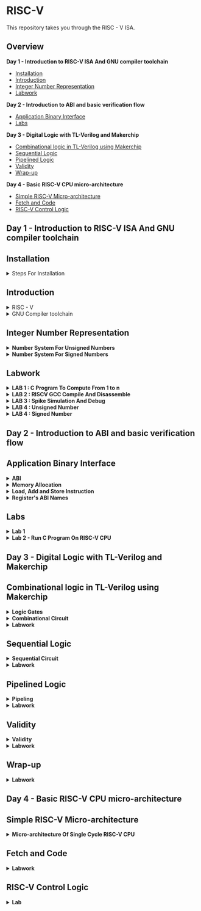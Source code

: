 # RISC-V
This repository takes you through the RISC - V ISA. 

## Overview

**Day 1 - Introduction to RISC-V ISA And GNU compiler toolchain**
- [Installation](#installation)
- [Introduction](#introduction)
- [Integer Number Representation](#integer-number-representation)
- [Labwork](#labwork)

**Day 2 - Introduction to ABI and basic verification flow**
- [Application Binary Interface](#application-binary-interface)
- [Labs](#labs)

**Day 3 - Digital Logic with TL-Verilog and Makerchip**
- [Combinational logic in TL-Verilog using Makerchip](#combinational-logic-in-tl-verilog-using-makerchip)
- [Sequential Logic](#sequential-logic)
- [Pipelined Logic](#pipelined-logic)
- [Validity](#validity)
- [Wrap-up](#wrap-up)

**Day 4 - Basic RISC-V CPU micro-architecture**
- [Simple RISC-V Micro-architecture](#simple-risc-v-micro-architecture)
- [Fetch and Code](#fetch-and-code)
- [RISC-V Control Logic](#risc-v-control-logic)




## Day 1 - Introduction to RISC-V ISA And GNU compiler toolchain

## Installation
<details><summary>Steps For Installation</summary>
Before you can build the RISC-V toolchain, you'll need to install some software dependencies:

```
sudo apt update
sudo apt install autoconf automake autotools-dev curl python3 libmpc-dev libmpfr-dev libgmp-dev gawk build-essential bison flex texinfo gperf libtool patchutils bc zlib1g-dev libexpat-dev git
```
Now clone the RISC-V GNU Toolchain Repository

```
git clone --recursive https://github.com/riscv/riscv-gnu-toolchain
```

Navigate into the toolchain directory and initiate the build:

```
cd riscv-gnu-toolchain
./configure --prefix=/opt/riscv
make
```

After installing, you'll want to add the toolchain binaries to your PATH:

```
echo 'export PATH=$PATH:/opt/riscv/bin' >> ~/.bashrc
source ~/.bashrc
```

Now you can test the installation by checking the version of the GCC compiler:

```
riscv64-unknown-elf-gcc --version
```
  
</details>

## Introduction
<details> <summary>RISC - V</summary>
<br>
RISC-V is an open-source instruction set architecture (ISA) used for the development of custom processors targeting a variety of end applications.RISC-V ISA is considered the fifth generation of processors built on the concept of the reduced instruction set computer (RISC). Due to its openness and its technical merits, it has become very popular in recent years.
  The royalty-free RISC-V ISA features a small core set of instructions upon which all the design’s software runs. Its optional extensions allow designers to tailor the architecture for a variety of different end markets. Essentially, the RISC-V architecture allows designers to customize and build their processor in a way that’s tailored to their target end applications, so they can optimize the power, performance, and area (PPA) for those applications. The RISC-V ISA also provides the flexibility to pick and choose from available features, rather than having to use the full feature set.


</details>

<details><summary>GNU Compiler toolchain</summary>
<br>
The GNU compile toolchain is a set of programming tools in LINUX system that can be use for compiling a code to generate certain executable program, library and debugger and whose detail can be found in references. RISC-V is one such toolchain which supports C and C++ cross compiler. It supports two build modes: a generic ELF/Newlib toolchain and a more sophisticated Linux-ELF/glibc toolchain and the github link for the same can be found in references.
  
</details>

## Integer Number Representation

<details><summary><strong>Number System For Unsigned Numbers</strong></summary>

![image](https://github.com/Nancy0192/RISC-V-ISA/assets/140998633/da5efeb2-d882-4a4c-b9c8-e6ce14ebd837)


As the above image illustrates in RISC-V architecture, the terms "bits," "bytes," and "words" have specific meanings related to data representation and memory organization.

- Bits: Bits are the fundamental units of information in computing. In RISC-V, as in most architectures, a bit can represent one of two values: 0 or 1. Bits are used to encode all types of data, including instructions, numbers, characters, and more.<br>
- Byte :  byte is a group of 8 bits. It's a common unit of storage and data representation in computing. Bytes are often used to represent characters and small data values. In RISC-V, memory is typically addressed at the byte level, meaning that each byte of memory has a unique address.<br>
- Word :     In the context of RISC-V, the term "word" refers to the natural unit of data that a processor can operate on in a single instruction. The size of a word in RISC-V is determined by the architecture's specification, which can vary between different versions and implementations of RISC-V.

Common word sizes in RISC-V include:
   - 32-bit Word (RV32): In RISC-V RV32 architecture, a word is 32 bits or 4 bytes in size. This is the most common word size for embedded systems and lower-end processors.
   - 64-bit Word (RV64): In RISC-V RV64 architecture, a word is 64 bits or 8 bytes in size. This architecture provides larger addressable memory and increased precision for floating-point operations.
   - 128-bit Word (RV128): Some extensions to the RISC-V architecture, such as the RV128 extension, introduce support for 128-bit data types and operations.




</details>

<details><summary><strong>Number System For Signed Numbers</strong></summary>
  <br>
To represent negative numbers using two's complement, follow these steps:
  - Take the binary representation of the positive counterpart of the negative number.
  - Invert (flip) all the bits (change 0s to 1s and vice versa).
  - Add 1 to the inverted value.


  
  ![image](https://github.com/Nancy0192/RISC-V-ISA/assets/140998633/1badef67-6a70-459d-94b1-50fc5f83830e)

</details>

## Labwork
<details><summary><strong>LAB 1 : C Program To Compute From 1 to n</strong></summary>
  <br>
C code for sum from 1 to n:

```
#include <stdio.h>

int main(){
       int i, sum=0, n=5;
       for (i=1; i<=n; ++i){
       sum+=i;
        }
       printf("Sum of numbers from 1 to %d is %d\n", n, sum);
       return 0;
}
```

Commands to compile:

```
gcc sum1ton.c
./a.out
```

Output:

![image](https://github.com/Nancy0192/RISC-V-ISA/assets/140998633/09b6a1cf-643a-413a-94b9-19f2e0a79421)



</details>

<details><summary><strong>LAB 2 : RISCV GCC Compile And Disassemble</strong></summary>
  <br>
Commands to compile using RISC -V GCC compiler:

```
riscv64-unknown-elf-gcc -O1 -mabi=lp64 -march=rv64i -o sum1ton.o sum1ton.c
```

We can also run usin the -Ofast command which will reduce our instruction as shown below:

```
riscv64-unknown-elf-gcc -Ofast -mabi=lp64 -march=rv64i -o sum1ton.o sum1ton.c
```


Now check the contents of the object file created:

```
ls -ltr sum1ton.o
```

You will observe the following contents on your terminal

![image](https://github.com/Nancy0192/RISC-V-ISA/assets/140998633/1e03563b-9f1d-46c8-9db5-fcf546d3ce69)


To check the assembly code using the following command:

```
 riscv64-unknown-elf-objdump -d sum1ton.o | less
```


![image](https://github.com/Nancy0192/RISC-V-ISA/assets/140998633/ea7f6659-a20d-4abf-8054-3bb4285f2bb2)



</details>

<details><summary><strong>LAB 3 : Spike Simulation And Debug</strong></summary>
<br>
To get the output for the riscv compiler use the following command:

```
spike pk sum1ton.o
```

Now to debug open the debugger:

```
spike -d pk sum1ton.o
```

Some of the commands used in debugger:
- until pc 0 100b0 : to execute till 100b0 address.
- reg 0 a0 : to load the contents of a0.

  
</details>


<details><summary><strong>LAB 4 : Unsigned Number</strong></summary>
<br>
Code for UnsignedHighest

```
#include <stdio.h>
#include <math.h>
int main() {
unsigned long long int max = (unsigned long long int) (pow(2,64) -1);
printf("highest number represented by unsigned long long int is %llu\n", max);
return 0;
}
```

Compile it to see:

![image](https://github.com/Nancy0192/RISC-V-ISA/assets/140998633/ef660e23-fee7-438c-81d0-dbcc9c0ac50c)


<br>
<br>
Code for UnsignedLowest

```
#include <stdio.h>
#include <math.h>
int main() {
unsigned long long int max = (unsigned long long int) (pow(2,64)*-1);
printf("highest number represented by unsigned long long int is %llu\n", max);
return 0;
}
```

![image](https://github.com/Nancy0192/RISC-V-ISA/assets/140998633/b19d71cc-58f2-4ea8-9995-b7eda74fc247)



</details>

<details><summary><strong>LAB 4 : Signed Number</strong></summary>
<br>
Code for signed highest and lowest:

```
#include <stdio.h>
#include <math.h>
int main() {
long long int max = (long long int) (pow(2,63) -1);
long long int min = (long long int) (pow(2,63) * -1);
printf("highest number represented by long long int is %lld\n", max);
printf("lowest number represented by long long int is %lld\n", min);
return 0;
}
```




![image](https://github.com/Nancy0192/RISC-V-ISA/assets/140998633/aceb08b2-cede-4a9b-887d-fee20cd677ee)



</details>



## Day 2 - Introduction to ABI and basic verification flow
## Application Binary Interface
<details><summary><strong>ABI</strong></summary>
<br>
The Application Binary Interface (ABI) in the context of computer architecture refers to the set of rules and conventions that dictate how software components (such as compiled binaries and libraries) interact with each other at the binary level. The ABI defines various aspects such as parameter passing, register usage, memory layout, and system call invocation. Each architecture, including RISC-V, has its own ABI that software must adhere to in order to ensure compatibility and interoperability.

![image](https://github.com/Nancy0192/RISC-V-ISA/assets/140998633/8cd557fa-3f0f-4ba2-9a98-ae74e259db02)

- The application programmer can access some part of the RISC-V processor or any other processor via registers.
- In Risc-V architecture we have 32 registers whose length is defined by "XLEN". It is 32 for RV32 and 64 for RV64.

</details>

<details><summary><strong>Memory Allocation</strong></summary>
  <br>
There are 2 ways to load the data into the registers either the data is directly loaded in the registers or it is first stored in the memory and then the memory address is stored into the register as illustrated by the image.
<br>

![image](https://github.com/Nancy0192/RISC-V-ISA/assets/140998633/430ae82d-2f14-4334-9f51-1952923f5f66)

<br>
- Little-endian memory addressing system means that the least significant group of 8-bits will be stored in the lowest memory address.
  
</details>


<details><summary><strong>Load, Add and Store Instruction</strong></summary>
  
- Load Instruction:   
The RISC-V assembly instruction ld x8, 16(x23) is used to load a 64-bit value from memory into a register. Let's break down the components of this instruction:<br>
  ld: This is the mnemonic for the "Load Doubleword" instruction, which is used to load a 64-bit value from memory.<br>
  x8: This is the destination register. The value loaded from memory will be stored in register x8.<br>
  16(x23): This is the memory address where the value is located. x23 is a register, and 16 is an immediate offset added to the value in x23 to calculate the memory address.<br>
  
- Add Instruction: Similarly, the instruction "add x8, x24, x8" in RISC-V performs the operation of adding the values in registers x24 and x8, and then stores the result back in register x8.

![image](https://github.com/Nancy0192/RISC-V-ISA/assets/140998633/c7575049-4d90-4fe8-be64-f2c4c20cd7a6)

  
- Store Instruction: The instruction "sd x8, 8(x23)" in RISC-V performs the operation of storing the value in register x8 into memory at an address calculated by adding an offset of 8 bytes to the base address stored in register x23.
<br>
Lets see how it fits within the RISC-V 32-bit instruction format:<br>
  Opcode (7 bits): The opcode field specifies the operation of the instruction. For the load instruction, the opcode might be a specific value that indicates a load operation.<br>
  Rd (5 bits): In this instruction, x8 is the destination register where the loaded value will be stored. The register x8 is encoded using a 5-bit field that represents the destination register.<br>
  Immediate (12 bits): The immediate field in this instruction is used to specify the offset from the base address stored in register x23. In the example instruction, the immediate value is 16, which is encoded using a 12-bit field. This immediate value represents the offset in bytes from the base address in register x23.<br>
  Rs1 (5 bits): The source register x23 is used as the base address for the memory access operation. The register x23 is encoded using a 5-bit field that represents the source register.<br>
  Opcode Extension (3 bits): This might indicate the specific extension or variant of the instruction. For example, for the "ld" instruction, the extension might specify the size of the loaded data (byte, halfword, word, doubleword).<br>

  ![image](https://github.com/Nancy0192/RISC-V-ISA/assets/140998633/b1c8909f-980f-4e4b-8a5e-bfebf876588b)

  
</details>

<details><summary><strong>Register's ABI Names</strong></summary>

![image](https://github.com/Nancy0192/RISC-V-ISA/assets/140998633/b2f92695-55a6-41b4-b665-18a1e048324d)



</details>


## Labs
<details><summary><strong>Lab 1</strong></summary>
<br>
C Code :

```
#include<stdio.h>

extern int load(int x,int y);
int main(){

	int result=0;
	int count =9;
	result=load(0x0,count+1);
	printf("sum of number from 1 to %d is %d\n",count,result);
}
```

Load file :

```
.section .text
.global load
.type load,@function

load:
	add a4, a0, zero
	add a2, a0, a1
	add a3, a0, zero
loop:	add a4, a3, a4
	addi a3, a3, 1
	blt a3, a2, loop
	add a0, a4,zero
	ret
```
Compile it using following commands:

![image](https://github.com/Nancy0192/RISC-V-ISA/assets/140998633/92d9049e-5703-4d07-bf21-32d5ff6cb0ac)

  
</details>

<details><summary><strong>Lab 2 - Run C Program On RISC-V CPU</strong></summary>

Commands to be executed:

```
git clone https://github.com/kunalg123/riscv_workshop_collaterals.git
cd ~/riscv_workshop_collaterals/labs/
chmod 777 rv32im.sh
./rv32im.sh
```

![image](https://github.com/Nancy0192/RISC-V-ISA/assets/140998633/add4782f-2748-406f-ba01-b074fdea39ff)



</details>


## Day 3 - Digital Logic with TL-Verilog and Makerchip 
## Combinational logic in TL-Verilog using Makerchip
<details><summary><strong>Logic Gates</strong></summary>
<br>
Basic Gates:

![image](https://github.com/Nancy0192/RISC-V-ISA/assets/140998633/810ed624-0fee-40e4-b729-28ae5cb8f680)

</details>

<details><summary><strong>Combinational Circuit</strong></summary>


![image](https://github.com/Nancy0192/RISC-V-ISA/assets/140998633/0a839b8a-40af-460a-bc64-517441f87bd3)

Boolean Operators:

![image](https://github.com/Nancy0192/RISC-V-ISA/assets/140998633/66444f0e-2538-4ce1-8ada-07903da189cb)



 
</details>






<details><summary><strong>Labwork</strong></summary>
<details><summary><strong>Lab 1 : Maker Platform</strong></summary>

![image](https://github.com/Nancy0192/RISC-V-ISA/assets/140998633/9e2310e3-c67b-494b-bb60-429f1d817cec)

	
</details>
<details><summary><strong>Lab 2 : Inverter</strong></summary>

![image](https://github.com/Nancy0192/RISC-V-ISA/assets/140998633/341bc2b1-351b-4d01-a283-f29128155a97)


 
</details>
<details><summary><strong>Lab 3 : Vectors</strong></summary>

 ![image](https://github.com/Nancy0192/RISC-V-ISA/assets/140998633/1871521a-91f0-470d-8496-b9f4f5a9d871)

</details>

<details><summary><strong>Lab 4 : Mux</strong></summary>

![image](https://github.com/Nancy0192/RISC-V-ISA/assets/140998633/08b46bd3-88ed-4a1f-a5d9-37c2e073aeb8)

![image](https://github.com/Nancy0192/RISC-V-ISA/assets/140998633/5cdbd401-3beb-4341-ba9e-ad9b15be7ed5)



</details>

<details><summary><strong>Lab 5 : Combinational Calculator</strong></summary>

 ![image](https://github.com/Nancy0192/RISC-V-ISA/assets/140998633/cf99da17-7cc7-4013-9066-98d0870ee588)


</details>
</details>

## Sequential Logic
<details><summary><strong>Sequential Circuit</strong></summary>
A sequential circuit is a type of digital circuit that has memory and the ability to store and process information based on previous states. It contrasts with a combinational circuit, which doesn't have memory and processes information solely based on its current inputs.<br>
Sequential logic introduces a clock in the circuit as well as reset signal which is used to get all the flipflops into a known state.<br>
Example: D-Flip Flop

![image](https://github.com/Nancy0192/RISC-V-ISA/assets/140998633/f88e3db6-c1e3-4238-9841-19dd06e4b70a)

	
</details>
<details><summary><strong>Labwork</strong></summary>

<details><summary><strong>Lab 1: Fibonacci Series</strong></summary>

![image](https://github.com/Nancy0192/RISC-V-ISA/assets/140998633/9f996d41-8b2a-416d-af21-a64874a3ec42)


</details>


<details><summary><strong>Lab 2: Counter</strong></summary>

![image](https://github.com/Nancy0192/RISC-V-ISA/assets/140998633/6018eacb-0cb8-452c-a19a-8b9548d47bb2)

</details>

<details><summary><strong>Lab 3: Sequential calculator</strong></summary>

![image](https://github.com/Nancy0192/RISC-V-ISA/assets/140998633/d7885fbf-4168-4317-aa4a-6de6b9ac702d)


 
</details>


</details>



## Pipelined Logic

<details><summary><strong>Pipeling</strong></summary>
Pipelining refers to a technique used to improve the overall performance of a processor by allowing multiple instructions to overlap in execution. This enables the processor to achieve a higher instruction throughput and better utilization of its functional units.<br>

Let us understand through an example:

We will take the example of a pythagoras theorem. The simple pipelined structure for it is shown below:

![image](https://github.com/Nancy0192/RISC-V-ISA/assets/140998633/bae1e5ba-e67c-42ea-ac3f-6e74ef56dab4)

We have divided it in three stages :
First is squaring of both the numbers, second includes the adding of numbers and third does the squareroot of the number.

The implementation of pipelining is shown below:

![image](https://github.com/Nancy0192/RISC-V-ISA/assets/140998633/9dd45d85-b056-48f1-b85d-ed9db8669db5)

	
</details>


<details><summary><strong>Labwork</strong></summary>

<details><summary><strong>Lab 1 - Fibonacci Series</strong></summary>

![image](https://github.com/Nancy0192/RISC-V-ISA/assets/140998633/0a9ceeba-4b2f-4178-86ab-8017c1c782a9)


 
</details>

<details><summary><strong>Lab 2 : Lab on Error Conditions with Computational Pipelining</strong></summary>

![image](https://github.com/Nancy0192/RISC-V-ISA/assets/140998633/0fce58df-58a8-40fe-bdb9-34dc6f2d8674)


 
</details>

<details><summary><strong>Lab 3 : Counter And Calculator In Pipeline</strong></summary>


![image](https://github.com/Nancy0192/RISC-V-ISA/assets/140998633/25fe2fdb-edfe-4e6f-a270-f0f9a7b4b84e)

</details>

<details><summary><strong>Lab 4 : Cycle Calculator</strong></summary>

![image](https://github.com/Nancy0192/RISC-V-ISA/assets/140998633/c64160f5-53f9-42e4-bb2a-d8b5729c5fd2)

	
</details>

 
</details>


## Validity
<details><summary><strong>Validity</strong></summary>
	<br>
"Validity" is a fundamental concept that helps describe communication between modules or components in a more intuitive way. The validity feature is used to represent whether the data being transmitted or processed is valid and should be considered meaningful by the receiving module.<br>
Valdity provides:
	
- Easier debug
- Cleaner design
- Better error checking
- Automated clock gating


**Clock Gating** 
<br>
Clock gating is a power-saving technique used in digital circuit design, including microprocessors and other integrated circuits, to reduce power consumption by selectively enabling or disabling clock signals to specific parts of a circuit. This technique is particularly effective in scenarios where parts of a circuit are idle or not actively performing computations.

- Clock gating avoids toggling clock signals.


**Example Of Validity On Pythagoras Theorem**

![image](https://github.com/Nancy0192/RISC-V-ISA/assets/140998633/8f9894cb-117a-4c6a-9267-88f02c2d2a7e)

 
</details>

<details><summary><strong>Labwork</strong></summary>

<details><summary><strong>Lab 1: Distance Accumulator</strong></summary>

 
![image](https://github.com/Nancy0192/RISC-V-ISA/assets/140998633/2051abb0-5dea-4c6e-88e8-0476c3f84f59)


</details>

<details><summary><strong>Lab 2 : Cycle Calculator With Validity</strong></summary>

 ![image](https://github.com/Nancy0192/RISC-V-ISA/assets/140998633/d3eb0956-0b3b-4f84-b331-a2bb5141ca4d)

</details>


<details><summary><strong>Lab 3 : Calculator With Single Value Memory</strong></summary>

![image](https://github.com/Nancy0192/RISC-V-ISA/assets/140998633/2a119482-d365-44b3-8795-00ad1b646eee)


</details>
</details>


## Wrap-up
<details><summary><strong>Labwork</strong></summary>
<details><summary><strong>Lab 1 : Conways's Game Of Life</strong></summary>
	
![image](https://github.com/Nancy0192/RISC-V-ISA/assets/140998633/8d2431ad-6a76-46c3-88fa-82cb1d1959e9)



</details>

 
</details>



## Day 4 - Basic RISC-V CPU micro-architecture
## Simple RISC-V Micro-architecture
<details><summary><strong>Micro-architecture Of Single Cycle RISC-V CPU</strong></summary>

The User-Level Simple RISC-V Microarchitecture is a basic design representing a simplified version of a RISC-V processor's core, catering to user-level instructions and operations. This microarchitecture provides a concise overview of the core components without delving into advanced features.

Components:

- Instruction Fetch (IF):
  - Fetches instructions from memory using the program counter (PC).
  - Increments the PC for the next instruction.
  - Passes the fetched instruction to the Decode stage.

- Instruction Decode (ID):
  - Decodes the fetched instruction to identify the operation and operands.
  - Determines the instruction type and control signals.
  - Sends control signals to relevant units.

- Register File (RF):
  - Contains general-purpose registers for temporary data storage.
  - Reads data from registers based on instruction operands.
  - Sends data to the Execute stage.

- Execution (EXE):
  - Performs basic arithmetic and logic operations.
  - Executes operations using the ALU.
  - Handles simple data manipulation tasks.

- Memory Access (MEM):
  - Manages load and store operations.
  - Calculates memory addresses and interacts with data memory.
  -  Handles simple memory transfers.

- Write Back (WB):
  - Writes results of operations back to registers.
  - Receives data from the Execute or Memory stage.
  - Updates destination registers.

**Example:**

![image](https://github.com/Nancy0192/RISC-V-ISA/assets/140998633/dacf464f-89cb-4726-9c74-38936c1afe75)

 
</details>

## Fetch and Code
<details><summary><strong>Labwork</strong></summary>
<details><summary><strong>Lab 1 : PC</strong></summary>

![image](https://github.com/Nancy0192/RISC-V-ISA/assets/140998633/878e6511-300e-4cc1-a4d6-c18878c5279d)


</details>

<details><summary><strong>Lab 2 : Fetch</strong></summary>

![image](https://github.com/Nancy0192/RISC-V-ISA/assets/140998633/83220908-d87d-4de4-8110-df3bfd26f9ea)



![image](https://github.com/Nancy0192/RISC-V-ISA/assets/140998633/0a352288-09fa-4d1b-a38a-004626c34331)


 
</details>

<details><summary><strong>Lab 3 : Instruction Type Decoder</strong></summary>

![image](https://github.com/Nancy0192/RISC-V-ISA/assets/140998633/071986ac-9e1a-4d67-957d-f976f8cc7dc6)


 
</details>

<details><summary><strong>Lab 4 : Instruction Immediate Decode</strong></summary>

![image](https://github.com/Nancy0192/RISC-V-ISA/assets/140998633/f622d1e8-0038-4a52-8718-728cacd0449c)

	
</details>

<details><summary><strong>Lab 5 : Instruction Decode</strong></summary>

![image](https://github.com/Nancy0192/RISC-V-ISA/assets/140998633/d6478989-0f7d-41db-bdd4-430a9503316e)

 
</details>

<details><summary><strong>Lab 6 : Instruction Field Decode</strong></summary>

**Decoder 1**

![image](https://github.com/Nancy0192/RISC-V-ISA/assets/140998633/1d668bd6-49f8-443e-84d3-a6dadb1cbb19)

**Decoder 2**

![image](https://github.com/Nancy0192/RISC-V-ISA/assets/140998633/127ce918-9998-48e2-ad1e-a2f7cb98e69d)


 
</details>

	
</details>


## RISC-V Control Logic
<details><summary><strong>Lab</strong></summary>

<details><summary><strong>Lab 1 : Register File Read</strong></summary>

 ![image](https://github.com/Nancy0192/RISC-V-ISA/assets/140998633/3eaa7e9c-99f0-4aff-9eec-cc32eced31de)


</details>

<details><summary><strong>Lab 2 : ALU</strong></summary>

![image](https://github.com/Nancy0192/RISC-V-ISA/assets/140998633/7bdf2b13-ab74-4009-b222-a607f180be54)


 
</details>

<details><summary><strong>Lab 3 : Register File Write</strong></summary>

![image](https://github.com/Nancy0192/RISC-V-ISA/assets/140998633/a20a6fda-9f68-46c5-969e-e08daeef6cbd)


</details>

<details><summary><strong>Lab 3 : Branch Instruction</strong></summary>

![image](https://github.com/Nancy0192/RISC-V-ISA/assets/140998633/ecccb743-4d69-4457-9518-2f8d3e69f12e)

 
</details>

 
</details>
